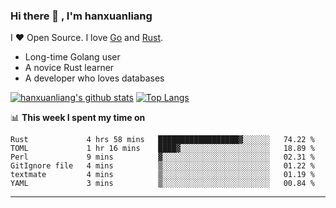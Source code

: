 ### Hi there 👋 , I'm hanxuanliang

<!--
**hanxuanliang/hanxuanliang** is a ✨ _special_ ✨ repository because its `README.md` (this file) appears on your GitHub profile.

Here are some ideas to get you started:

- 🔭 I’m currently working on ...
- 🌱 I’m currently learning ...
- 👯 I’m looking to collaborate on ...
- 🤔 I’m looking for help with ...
- 💬 Ask me about ...
- 📫 How to reach me: ...
- 😄 Pronouns: ...
- ⚡ Fun fact: ...
-->
I ❤ Open Source. I love [Go](https://golang.org) and [Rust](https://www.rust-lang.org/zh-CN/).

* Long-time Golang user
* A novice Rust learner
* A developer who loves databases

[![hanxuanliang's github stats](https://github-readme-stats.vercel.app/api/top-langs/?username=hanxuanliang&hide=html)](https://github.com/anuraghazra/github-readme-stats)
[![Top Langs](https://github-readme-stats.vercel.app/api?username=hanxuanliang&show_icons=true&count_private=true&line_height=40)](https://github.com/anuraghazra/github-readme-stats)

📊 **This week I spent my time on**
<!--START_SECTION:waka-->

```text
Rust             4 hrs 58 mins   ██████████████████▓░░░░░░   74.22 %
TOML             1 hr 16 mins    ████▓░░░░░░░░░░░░░░░░░░░░   18.89 %
Perl             9 mins          ▓░░░░░░░░░░░░░░░░░░░░░░░░   02.31 %
GitIgnore file   4 mins          ▒░░░░░░░░░░░░░░░░░░░░░░░░   01.22 %
textmate         4 mins          ▒░░░░░░░░░░░░░░░░░░░░░░░░   01.19 %
YAML             3 mins          ▒░░░░░░░░░░░░░░░░░░░░░░░░   00.84 %
```

<!--END_SECTION:waka-->

***
